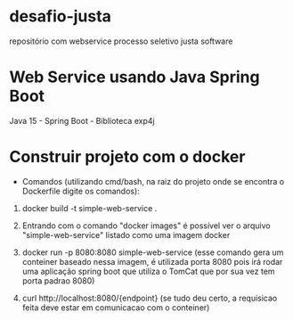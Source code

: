 # desafio-justa
repositório com webservice processo seletivo justa software

# Web Service usando Java Spring Boot
Java 15 - Spring Boot - Biblioteca exp4j

# Construir projeto com o docker

- Comandos 
(utilizando cmd/bash, na raiz do projeto onde se encontra o Dockerfile digite os comandos):

1. docker build -t simple-web-service .

2. Entrando com o comando "docker images" é possível ver o arquivo "simple-web-service" listado como uma imagem docker

3. docker run -p 8080:8080 simple-web-service 
(esse comando gera um conteiner baseado nessa imagem, é utilizada porta 8080 pois irá rodar uma aplicação spring boot 
que utiliza o TomCat que por sua vez tem porta padrao 8080)

4. curl http://localhost:8080/{endpoint}
(se tudo deu certo, a requisicao feita deve estar em comunicacao com o conteiner) 

